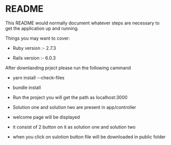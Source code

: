 # README

This README would normally document whatever steps are necessary to get the
application up and running.

Things you may want to cover:

* Ruby version :- 2.7.3

* Rails version :- 6.0.3


After downlaoding prject please run the following cammand
 
   * yarn install --check-files
   * bundle install

* Run the project you will get the path as localhost:3000 

* Solution one and solution two are present in app/controller

* welcome page will be displayed 
* it consist of 2 button on it as solution one and solution two 

* when you click on sulotion button file will be downloaded in public folder
